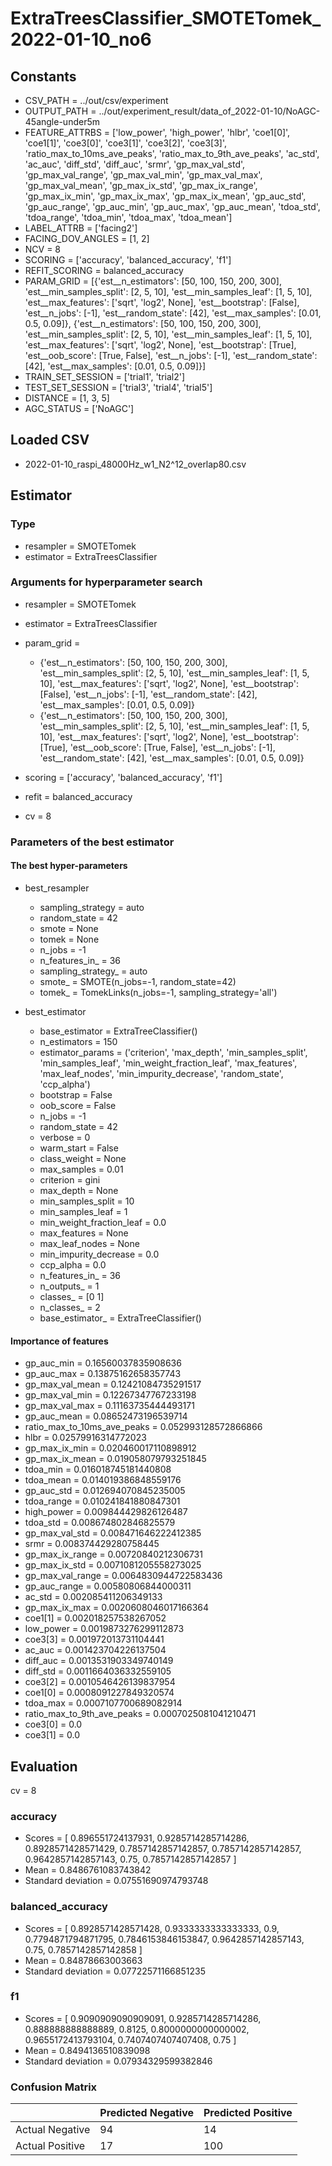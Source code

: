 # ExtraTreesClassifier_SMOTETomek_2022-01-10_no6
## Constants
- CSV_PATH = ../out/csv/experiment
- OUTPUT_PATH = ../out/experiment_result/data_of_2022-01-10/NoAGC-45angle-under5m
- FEATURE_ATTRBS = ['low_power', 'high_power', 'hlbr', 'coe1[0]', 'coe1[1]', 'coe3[0]', 'coe3[1]', 'coe3[2]', 'coe3[3]', 'ratio_max_to_10ms_ave_peaks', 'ratio_max_to_9th_ave_peaks', 'ac_std', 'ac_auc', 'diff_std', 'diff_auc', 'srmr', 'gp_max_val_std', 'gp_max_val_range', 'gp_max_val_min', 'gp_max_val_max', 'gp_max_val_mean', 'gp_max_ix_std', 'gp_max_ix_range', 'gp_max_ix_min', 'gp_max_ix_max', 'gp_max_ix_mean', 'gp_auc_std', 'gp_auc_range', 'gp_auc_min', 'gp_auc_max', 'gp_auc_mean', 'tdoa_std', 'tdoa_range', 'tdoa_min', 'tdoa_max', 'tdoa_mean']
- LABEL_ATTRB = ['facing2']
- FACING_DOV_ANGLES = [1, 2]
- NCV = 8
- SCORING = ['accuracy', 'balanced_accuracy', 'f1']
- REFIT_SCORING = balanced_accuracy
- PARAM_GRID = [{'est__n_estimators': [50, 100, 150, 200, 300], 'est__min_samples_split': [2, 5, 10], 'est__min_samples_leaf': [1, 5, 10], 'est__max_features': ['sqrt', 'log2', None], 'est__bootstrap': [False], 'est__n_jobs': [-1], 'est__random_state': [42], 'est__max_samples': [0.01, 0.5, 0.09]}, {'est__n_estimators': [50, 100, 150, 200, 300], 'est__min_samples_split': [2, 5, 10], 'est__min_samples_leaf': [1, 5, 10], 'est__max_features': ['sqrt', 'log2', None], 'est__bootstrap': [True], 'est__oob_score': [True, False], 'est__n_jobs': [-1], 'est__random_state': [42], 'est__max_samples': [0.01, 0.5, 0.09]}]
- TRAIN_SET_SESSION = ['trial1', 'trial2']
- TEST_SET_SESSION = ['trial3', 'trial4', 'trial5']
- DISTANCE = [1, 3, 5]
- AGC_STATUS = ['NoAGC']

## Loaded CSV
- 2022-01-10_raspi_48000Hz_w1_N2^12_overlap80.csv

## Estimator
### Type
- resampler = SMOTETomek
- estimator = ExtraTreesClassifier

### Arguments for hyperparameter search
- resampler = SMOTETomek
- estimator = ExtraTreesClassifier
- param_grid = 
	- {'est__n_estimators': [50, 100, 150, 200, 300], 'est__min_samples_split': [2, 5, 10], 'est__min_samples_leaf': [1, 5, 10], 'est__max_features': ['sqrt', 'log2', None], 'est__bootstrap': [False], 'est__n_jobs': [-1], 'est__random_state': [42], 'est__max_samples': [0.01, 0.5, 0.09]}
	- {'est__n_estimators': [50, 100, 150, 200, 300], 'est__min_samples_split': [2, 5, 10], 'est__min_samples_leaf': [1, 5, 10], 'est__max_features': ['sqrt', 'log2', None], 'est__bootstrap': [True], 'est__oob_score': [True, False], 'est__n_jobs': [-1], 'est__random_state': [42], 'est__max_samples': [0.01, 0.5, 0.09]}

- scoring = ['accuracy', 'balanced_accuracy', 'f1']
- refit = balanced_accuracy
- cv = 8

### Parameters of the best estimator
#### The best hyper-parameters
- best_resampler
	- sampling_strategy = auto
	- random_state = 42
	- smote = None
	- tomek = None
	- n_jobs = -1
	- n_features_in_ = 36
	- sampling_strategy_ = auto
	- smote_ = SMOTE(n_jobs=-1, random_state=42)
	- tomek_ = TomekLinks(n_jobs=-1, sampling_strategy='all')

- best_estimator
	- base_estimator = ExtraTreeClassifier()
	- n_estimators = 150
	- estimator_params = ('criterion', 'max_depth', 'min_samples_split', 'min_samples_leaf', 'min_weight_fraction_leaf', 'max_features', 'max_leaf_nodes', 'min_impurity_decrease', 'random_state', 'ccp_alpha')
	- bootstrap = False
	- oob_score = False
	- n_jobs = -1
	- random_state = 42
	- verbose = 0
	- warm_start = False
	- class_weight = None
	- max_samples = 0.01
	- criterion = gini
	- max_depth = None
	- min_samples_split = 10
	- min_samples_leaf = 1
	- min_weight_fraction_leaf = 0.0
	- max_features = None
	- max_leaf_nodes = None
	- min_impurity_decrease = 0.0
	- ccp_alpha = 0.0
	- n_features_in_ = 36
	- n_outputs_ = 1
	- classes_ = [0 1]
	- n_classes_ = 2
	- base_estimator_ = ExtraTreeClassifier()

#### Importance of features
- gp_auc_min = 0.16560037835908636
- gp_auc_max = 0.13875162658357743
- gp_max_val_mean = 0.12421084735291517
- gp_max_val_min = 0.12267347767233198
- gp_max_val_max = 0.11163735444493171
- gp_auc_mean = 0.08652473196539714
- ratio_max_to_10ms_ave_peaks = 0.052993128572866866
- hlbr = 0.02579916314772023
- gp_max_ix_min = 0.020460017110898912
- gp_max_ix_mean = 0.019058079793251845
- tdoa_min = 0.016018745181440808
- tdoa_mean = 0.014019386848559176
- gp_auc_std = 0.012694070845235005
- tdoa_range = 0.010241841880847301
- high_power = 0.009844429826126487
- tdoa_std = 0.008674802846825579
- gp_max_val_std = 0.008471646222412385
- srmr = 0.008374429280758445
- gp_max_ix_range = 0.00720840212306731
- gp_max_ix_std = 0.0071081205558273025
- gp_max_val_range = 0.0064830944722583436
- gp_auc_range = 0.00580806844000311
- ac_std = 0.002085411206349133
- gp_max_ix_max = 0.0020608046017166364
- coe1[1] = 0.002018257538267052
- low_power = 0.0019873276299112873
- coe3[3] = 0.001972013731104441
- ac_auc = 0.001423704226137504
- diff_auc = 0.0013531903349740149
- diff_std = 0.0011664036332559105
- coe3[2] = 0.0010546426139837954
- coe1[0] = 0.0008091227849320574
- tdoa_max = 0.0007107700689082914
- ratio_max_to_9th_ave_peaks = 0.0007025081041210471
- coe3[0] = 0.0
- coe3[1] = 0.0

## Evaluation
cv = 8
### accuracy
- Scores = [ 0.896551724137931, 0.9285714285714286, 0.8928571428571429, 0.7857142857142857, 0.7857142857142857, 0.9642857142857143, 0.75, 0.7857142857142857 ]
- Mean = 0.8486761083743842
- Standard deviation = 0.07551690974793748

### balanced_accuracy
- Scores = [ 0.8928571428571428, 0.9333333333333333, 0.9, 0.7794871794871795, 0.7846153846153847, 0.9642857142857143, 0.75, 0.7857142857142858 ]
- Mean = 0.84878663003663
- Standard deviation = 0.07722571166851235

### f1
- Scores = [ 0.9090909090909091, 0.9285714285714286, 0.888888888888889, 0.8125, 0.8000000000000002, 0.9655172413793104, 0.7407407407407408, 0.75 ]
- Mean = 0.8494136510839098
- Standard deviation = 0.07934329599382846

### Confusion Matrix
|  | Predicted Negative | Predicted Positive |
| --- | --- | --- |
| Actual Negative | 94 | 14 |
| Actual Positive | 17 | 100 |

      
